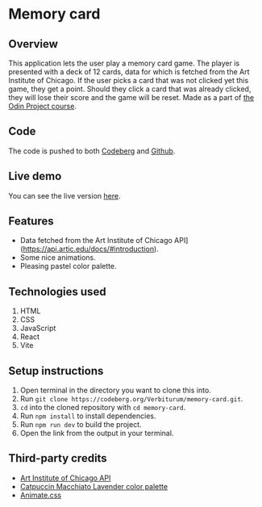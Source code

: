 # Memory card

## Overview
This application lets the user play a memory card game. The player is presented with a deck of 12 cards, data for which is fetched from the Art Institute of Chicago. If the user picks a card that was not clicked yet this game, they get a point. Should they click a card that was already clicked, they will lose their score and the game will be reset. Made as a part of [the Odin Project course](https://www.theodinproject.com/lessons/node-path-react-new-memory-card).

## Code 
The code is pushed to both [Codeberg](https://codeberg.org/Verbiturum/memory-card) and [Github](https://github.com/verbey/memory-card).

## Live demo 
You can see the live version [here](https://artwork-memory-card.netlify.app/).

## Features
- Data fetched from the Art Institute of Chicago API](https://api.artic.edu/docs/#introduction).
- Some nice animations.
- Pleasing pastel color palette.

## Technologies used
1. HTML 
2. CSS 
3. JavaScript
4. React 
5. Vite 

## Setup instructions
1. Open terminal in the directory you want to clone this into.
2. Run `git clone https://codeberg.org/Verbiturum/memory-card.git`.
3. `cd` into the cloned repository with `cd memory-card`.
4. Run `npm install` to install dependencies.
5. Run `npm run dev` to build the project.
6. Open the link from the output in your terminal.

## Third-party credits
- [Art Institute of Chicago API](https://api.artic.edu/docs/#introduction)
- [Catpuccin Macchiato Lavender color palette](https://github.com/catppuccin/catppuccin)
- [Animate.css](https://animate.style/)